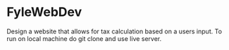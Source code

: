 # FyleWebDev
Design a website that allows for tax calculation based on a users input.
To run on local machine do git clone and use live server.
